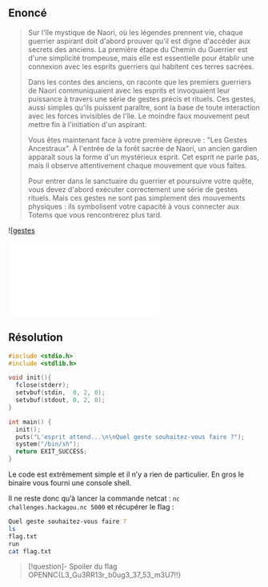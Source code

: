 ## Enoncé

>Sur l'île mystique de Naori, où les légendes prennent vie, chaque guerrier aspirant doit d'abord prouver qu'il est digne d'accéder aux secrets des anciens. La première étape du Chemin du Guerrier est d'une simplicité trompeuse, mais elle est essentielle pour établir une connexion avec les esprits guerriers qui habitent ces terres sacrées.
>
>Dans les contes des anciens, on raconte que les premiers guerriers de Naori communiquaient avec les esprits et invoquaient leur puissance à travers une série de gestes précis et rituels. Ces gestes, aussi simples qu'ils puissent paraître, sont la base de toute interaction avec les forces invisibles de l'île. Le moindre faux mouvement peut mettre fin à l'initiation d'un aspirant.
>
>Vous êtes maintenant face à votre première épreuve : "Les Gestes Ancestraux". À l'entrée de la forêt sacrée de Naori, un ancien gardien apparaît sous la forme d'un mystérieux esprit. Cet esprit ne parle pas, mais il observe attentivement chaque mouvement que vous faites.
>
>Pour entrer dans le sanctuaire du guerrier et poursuivre votre quête, vous devez d'abord exécuter correctement une série de gestes rituels. Mais ces gestes ne sont pas simplement des mouvements physiques : ils symbolisent votre capacité à vous connecter aux Totems que vous rencontrerez plus tard.

![[gestes](gestes)

![gestes 1](gestes%201.c)
## Résolution

```c
#include <stdio.h>
#include <stdlib.h>

void init(){
  fclose(stderr);
  setvbuf(stdin,  0, 2, 0);
  setvbuf(stdout, 0, 2, 0);
}

int main() {
  init();
  puts("L'esprit attend...\n\nQuel geste souhaitez-vous faire ?");
  system("/bin/sh");
  return EXIT_SUCCESS;
}
```

Le code est extrêmement simple et il n’y a rien de particulier. En gros le binaire vous fourni une console shell.

Il ne reste donc qu’à lancer la commande netcat : `nc challenges.hackagou.nc 5000`
et récupérer le flag : 
```bash
Quel geste souhaitez-vous faire ?
ls
flag.txt
run
cat flag.txt
```

>[!question]- Spoiler du flag
> OPENNC{L3_Gu3RR13r_b0ug3_37_53_m3U7!!}

